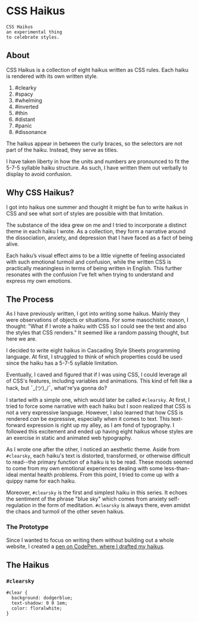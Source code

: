# CSS Haikus

```
CSS Haikus
an experimental thing
to celebrate styles.
```

## About 
CSS Haikus is a collection of eight haikus written as CSS rules. Each haiku is rendered with its own written style.

1. #clearky
2. #spacy
3. #whelming
4. #inverted
5. #thin
6. #distant
7. #panic
8. #dissonance

The haikus appear in between the curly braces, so the selectors are not part of the haiku. Instead, they serve as titles.

I have taken liberty in how the units and numbers are pronounced to fit the 5-7-5 syllable haiku structure. As such, I have written them out verbally to display to avoid confusion.

## Why CSS Haikus?

I got into haikus one summer and thought it might be fun to write haikus in CSS and see what sort of styles are possible with that limitation.

The substance of the idea grew on me and I tried to incorporate a distinct theme in each haiku I wrote. As a collection, they form a narrative around the dissociation, anxiety, and depression that I have faced as a fact of being alive.

Each haiku’s visual effect aims to be a little vignette of feeling associated with such emotional turmoil and confusion, while the written CSS is practically meaningless in terms of being written in English. This further resonates with the confusion I’ve felt when trying to understand and express my own emotions.

## The Process

As I have previously written, I got into writing some haikus. Mainly they were observations of objects or situations. For some masochistic reason, I thought: "What if I wrote a haiku with CSS so I could see the text and also the styles that CSS renders." It seemed like a random passing thought, but here we are.

I decided to write eight haikus in Cascading Style Sheets programming language. At first, I struggled to think of which properties could be used since the haiku has a 5-7-5 syllable limitation. 

Eventually, I caved and figured that if I was using CSS, I could leverage all of CSS's features, including variables and animations. This kind of felt like a hack, but ¯\_(ツ)_/¯, what're'ya gonna do?

I started with a simple one, which would later be called `#clearsky`. At first, I tried to force some narrative with each haiku but I soon realized that CSS is not a very expressive language. However, I also learned that how CSS is rendered *can* be expressive, especially when it comes to text. This text-forward expression is right up my alley, as I am fond of typography. I followed this excitement and ended up having eight haikus whose styles are an exercise in static and animated web typography.

As I wrote one after the other, I noticed an aesthetic theme. Aside from `#clearsky`, each haiku's text is distorted, transformed, or otherwise difficult to read--the primary function of a haiku is to be read. These moods seemed to come from my own emotional experiences dealing with some less-than-ideal mental health problems. From this point, I tried to come up with a quippy name for each haiku. 

Moreover, `#clearsky` is the first and simplest haiku in this series. It echoes the sentiment of the phrase "blue sky" which comes from anxiety self-regulation in the form of meditation. `#clearsky` is always there, even amidst the chaos and turmoil of the other seven haikus.

### The Prototype

Since I wanted to focus on writing them without building out a whole website, I created a [pen on CodePen, where I drafted my haikus](https://codepen.io/vernonian/pen/KKjyXJK).

## The Haikus

### `#clearsky`
```
#clear {
  background: dodgerblue;
  text-shadow: 0 0 1em;
  color: floralwhite;
}
```